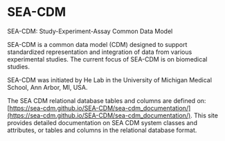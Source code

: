 # SEA-CDM
SEA-CDM: Study-Experiment-Assay Common Data Model

SEA-CDM is a common data model (CDM) designed to support standardized representation and integration of data from various experimental studies. The current focus of SEA-CDM is on biomedical studies. 

SEA-CDM was initiated by He Lab in the University of Michigan Medical School, Ann Arbor, MI, USA.

The SEA CDM relational database tables and columns are defined on:  [https://sea-cdm.github.io/SEA-CDM/sea-cdm_documentation/](https://sea-cdm.github.io/SEA-CDM/sea-cdm_documentation/). This site provides detailed documentation on SEA CDM system classes and attributes, or tables and columns in the relational database format. 

